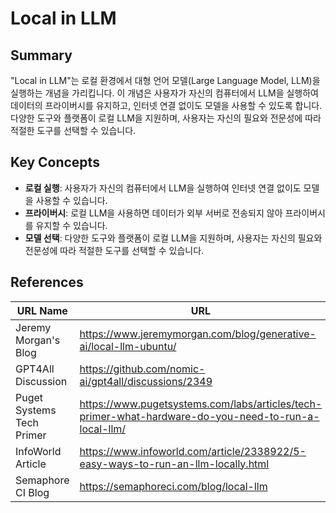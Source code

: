 # Local in LLM

## Summary
"Local in LLM"는 로컬 환경에서 대형 언어 모델(Large Language Model, LLM)을 실행하는 개념을 가리킵니다. 이 개념은 사용자가 자신의 컴퓨터에서 LLM을 실행하여 데이터의 프라이버시를 유지하고, 인터넷 연결 없이도 모델을 사용할 수 있도록 합니다. 다양한 도구와 플랫폼이 로컬 LLM을 지원하며, 사용자는 자신의 필요와 전문성에 따라 적절한 도구를 선택할 수 있습니다.

## Key Concepts
- **로컬 실행**: 사용자가 자신의 컴퓨터에서 LLM을 실행하여 인터넷 연결 없이도 모델을 사용할 수 있습니다.
- **프라이버시**: 로컬 LLM을 사용하면 데이터가 외부 서버로 전송되지 않아 프라이버시를 유지할 수 있습니다.
- **모델 선택**: 다양한 도구와 플랫폼이 로컬 LLM을 지원하며, 사용자는 자신의 필요와 전문성에 따라 적절한 도구를 선택할 수 있습니다.

## References
| URL Name | URL |
| --- | --- |
| Jeremy Morgan's Blog | https://www.jeremymorgan.com/blog/generative-ai/local-llm-ubuntu/ |
| GPT4All Discussion | https://github.com/nomic-ai/gpt4all/discussions/2349 |
| Puget Systems Tech Primer | https://www.pugetsystems.com/labs/articles/tech-primer-what-hardware-do-you-need-to-run-a-local-llm/ |
| InfoWorld Article | https://www.infoworld.com/article/2338922/5-easy-ways-to-run-an-llm-locally.html |
| Semaphore CI Blog | https://semaphoreci.com/blog/local-llm |